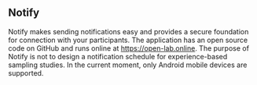 ## Notify

Notify makes sending notifications easy and provides a secure foundation for connection with your participants. The application has an open source code on GitHub and runs online at https://open-lab.online. The purpose of Notify is not to design a notification schedule for experience-based sampling studies. In the current moment, only Android mobile devices are supported.
